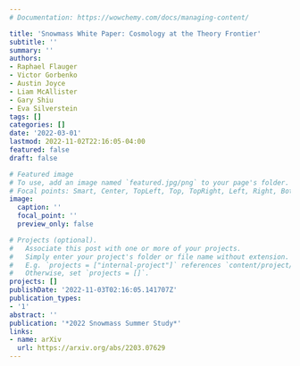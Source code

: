 ```yaml
---
# Documentation: https://wowchemy.com/docs/managing-content/

title: 'Snowmass White Paper: Cosmology at the Theory Frontier'
subtitle: ''
summary: ''
authors:
- Raphael Flauger
- Victor Gorbenko
- Austin Joyce
- Liam McAllister
- Gary Shiu
- Eva Silverstein
tags: []
categories: []
date: '2022-03-01'
lastmod: 2022-11-02T22:16:05-04:00
featured: false
draft: false

# Featured image
# To use, add an image named `featured.jpg/png` to your page's folder.
# Focal points: Smart, Center, TopLeft, Top, TopRight, Left, Right, BottomLeft, Bottom, BottomRight.
image:
  caption: ''
  focal_point: ''
  preview_only: false

# Projects (optional).
#   Associate this post with one or more of your projects.
#   Simply enter your project's folder or file name without extension.
#   E.g. `projects = ["internal-project"]` references `content/project/deep-learning/index.md`.
#   Otherwise, set `projects = []`.
projects: []
publishDate: '2022-11-03T02:16:05.141707Z'
publication_types:
- '1'
abstract: ''
publication: '*2022 Snowmass Summer Study*'
links:
- name: arXiv
  url: https://arxiv.org/abs/2203.07629
---
```

